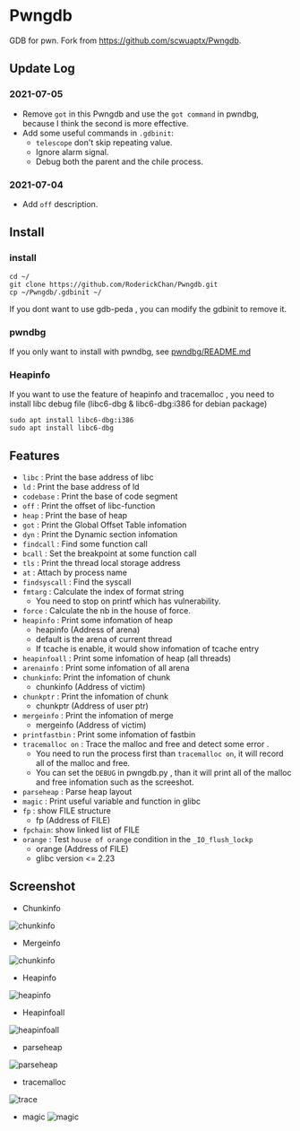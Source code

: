 # Pwngdb

GDB for pwn. Fork from <https://github.com/scwuaptx/Pwngdb>.

## Update Log
### 2021-07-05
- Remove `got` in this Pwngdb and use the `got command` in pwndbg, because I think the second is more effective.
- Add some useful commands in `.gdbinit`:
  - `telescope` don't skip repeating value.
  - Ignore alarm signal.
  - Debug both the parent and the chile process.  

### 2021-07-04
- Add `off` description.
  
## Install

### install
	cd ~/
	git clone https://github.com/RoderickChan/Pwngdb.git
	cp ~/Pwngdb/.gdbinit ~/

If you dont want to use gdb-peda , you can modify the gdbinit to remove it.

### pwndbg

If you only want to install with pwndbg, see [pwndbg/README.md](pwndbg/README.md)

### Heapinfo 

If you want to use the feature of heapinfo and tracemalloc , you need to install libc debug file (libc6-dbg & libc6-dbg:i386 for debian package)

    sudo apt install libc6-dbg:i386
    sudo apt install libc6-dbg



## Features

+ `libc` : Print the base address of libc
+ `ld` : Print the base address of ld
+ `codebase` : Print the base of code segment
+ `off` : Print the offset of libc-function
+ `heap` : Print the base of heap
+ `got` : Print the Global Offset Table infomation
+ `dyn` : Print the Dynamic section infomation
+ `findcall` : Find some function call 
+ `bcall` : Set the breakpoint at some function call
+ `tls` : Print the thread local storage address
+ `at` : Attach by process name
+ `findsyscall` : Find the syscall
+ `fmtarg` : Calculate the index of format string
	+ You need to stop on printf which has vulnerability.
+ `force` : Calculate the nb in the house of force.
+ `heapinfo` : Print some infomation of heap
	+ heapinfo (Address of arena)
	+ default is the arena of current thread
	+ If tcache is enable, it would show infomation of tcache entry
+ `heapinfoall` : Print some infomation of heap (all threads)
+ `arenainfo` : Print some infomation of all arena
+ `chunkinfo`: Print the infomation of chunk
    + chunkinfo (Address of victim)
+ `chunkptr` : Print the infomation of chunk 
	+ chunkptr (Address of user ptr)
+ `mergeinfo` : Print the infomation of merge
	+ mergeinfo (Address of victim)
+ `printfastbin` : Print some infomation of fastbin
+ `tracemalloc on` : Trace the malloc and free and detect some error .
	+ You need to run the process first than `tracemalloc on`, it will record all of the malloc and free.
	+ You can set the `DEBUG` in pwngdb.py , than it will print all of the malloc and free infomation such as the screeshot.
+ `parseheap` : Parse heap layout
+ `magic` : Print useful variable and function in glibc
+ `fp` : show FILE structure
	+ fp (Address of FILE)
+ `fpchain`: show linked list of FILE
+ `orange` : Test `house of orange` condition in the `_IO_flush_lockp`
	+ orange (Address of FILE)
	+ glibc version <= 2.23


## Screenshot

+ Chunkinfo

![chunkinfo](http://i.imgur.com/gtQuIsL.png)
+ Mergeinfo

![chunkinfo](http://i.imgur.com/TjWkzGc.png)
+ Heapinfo

![heapinfo](http://i.imgur.com/xhTc8Gv.png)
+ Heapinfoall

![heapinfoall](https://i.imgur.com/kRMXPZz.png)

+ parseheap

![parseheap](http://i.imgur.com/R7goaLF.png)

+ tracemalloc

![trace](http://i.imgur.com/7UHqiwX.png)

+ magic
![magic](https://i.imgur.com/M4XCv1f.png)
